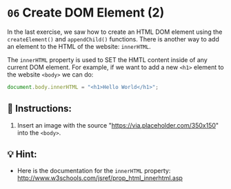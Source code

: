 # `06` Create DOM Element (2)

In the last exercise, we saw how to create an HTML DOM element using the `createElement()` and `appendChild()` functions. There is another way to add an element to the HTML of the website: `innerHTML`.

The `innerHTML` property is used to SET the HMTL content inside of any current DOM element. For example, if we want to add a new `<h1>` element to the website `<body>` we can do:

```js
document.body.innerHTML = "<h1>Hello World</h1>";
```

## 📝 Instructions:

1. Insert an image with the source "https://via.placeholder.com/350x150" into the `<body>`.

## 💡 Hint:

+ Here is the documentation for the `innerHTML` property: http://www.w3schools.com/jsref/prop_html_innerhtml.asp
